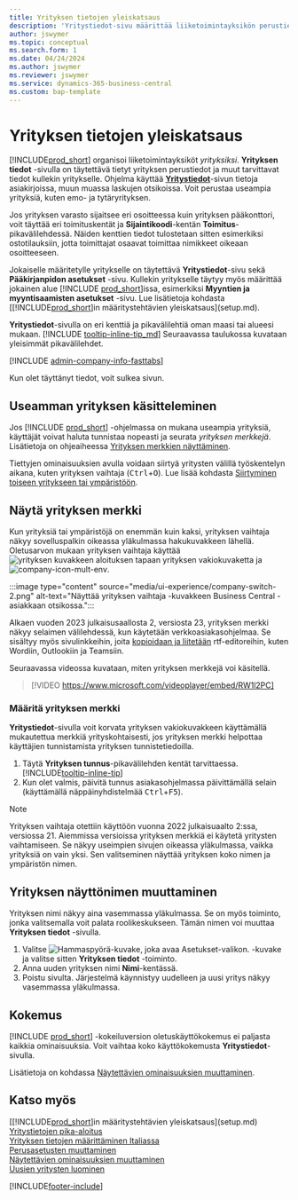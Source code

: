 ```yaml
---
title: Yrityksen tietojen yleiskatsaus
description: 'Yritystiedot-sivu määrittää liiketoimintayksikön perustiedot, kuten nimen, osoitteen ja toimitustiedot.'
author: jswymer
ms.topic: conceptual
ms.search.form: 1
ms.date: 04/24/2024
ms.author: jswymer
ms.reviewer: jswymer
ms.service: dynamics-365-business-central
ms.custom: bap-template
---
```


# <a name="company-information-overview"></a>Yrityksen tietojen yleiskatsaus

[!INCLUDE[prod_short](includes/prod_short.md)] organisoi liiketoimintayksiköt *yrityksiksi*. **Yrityksen tiedot** -sivulla on täytettävä tietyt yrityksen perustiedot ja muut tarvittavat tiedot kullekin yritykselle. Ohjelma käyttää [**Yritystiedot**](https://businesscentral.dynamics.com/?page=1)-sivun tietoja asiakirjoissa, muun muassa laskujen otsikoissa. Voit perustaa useampia yrityksiä, kuten emo- ja tytäryrityksen.  

Jos yrityksen varasto sijaitsee eri osoitteessa kuin yrityksen pääkonttori, voit täyttää eri toimituskentät ja **Sijaintikoodi**-kentän **Toimitus**-pikavälilehdessä. Näiden kenttien tiedot tulostetaan sitten esimerkiksi ostotilauksiin, jotta toimittajat osaavat toimittaa nimikkeet oikeaan osoitteeseen.  

Jokaiselle määritetylle yritykselle on täytettävä **Yritystiedot**-sivu sekä **Pääkirjanpidon asetukset** -sivu. Kullekin yritykselle täytyy myös määrittää jokainen alue [!INCLUDE [prod_short](includes/prod_short.md)]issa, esimerkiksi **Myyntien ja myyntisaamisten asetukset** -sivu. Lue lisätietoja kohdasta [[!INCLUDE[prod_short](includes/prod_short.md)]in määritystehtävien yleiskatsaus](setup.md).  

**Yritystiedot**-sivulla on eri kenttiä ja pikavälilehtiä oman maasi tai alueesi mukaan. [!INCLUDE [tooltip-inline-tip_md](includes/tooltip-inline-tip_md.md)] Seuraavassa taulukossa kuvataan yleisimmät pikavälilehdet.

[!INCLUDE [admin-company-info-fasttabs](includes/admin-company-info-fasttabs.md)]

Kun olet täyttänyt tiedot, voit sulkea sivun.  

## <a name="working-with-multiple-companies"></a>Useamman yrityksen käsitteleminen

Jos [!INCLUDE [prod_short](includes/prod_short.md)] -ohjelmassa on mukana useampia yrityksiä, käyttäjät voivat haluta tunnistaa nopeasti ja seurata *yrityksen merkkejä*. Lisätietoja on ohjeaiheessa [Yrityksen merkkien näyttäminen](#badge).

Tiettyjen ominaisuuksien avulla voidaan siirtyä yritysten välillä työskentelyn aikana, kuten yrityksen vaihtaja (<kbd>Ctrl</kbd>+<kbd>O</kbd>). Lue lisää kohdasta [Siirtyminen toiseen yritykseen tai ympäristöön](ui-organization-switch.md).

## <a name="display-a-company-badge"></a><a name="badge"></a>Näytä yrityksen merkki

Kun yrityksiä tai ympäristöjä on enemmän kuin kaksi, yrityksen vaihtaja näkyy sovelluspalkin oikeassa yläkulmassa hakukuvakkeen lähellä. Oletusarvon mukaan yrityksen vaihtaja käyttää ![yrityksen kuvakkeen aloituksen](media/ui-experience/company-icon.png "Näyttää yrityksen vaihtajan kuvakkeen, kun käytössä on yksittäinen ympäristö") tapaan yrityksen vakiokuvaketta ja ![company-icon-mult-env](media/ui-experience/company-icon-multi-env.png "Näyttää yrityksen vaihtajan kuvakkeen, kun käytössä on useita ympäristöjä").

:::image type="content" source="media/ui-experience/company-switch-2.png" alt-text="Näyttää yrityksen vaihtaja -kuvakkeen Business Central -asiakkaan otsikossa.":::  

Alkaen vuoden 2023 julkaisusaallosta 2, versiosta 23, yrityksen merkki näkyy selaimen välilehdessä, kun käytetään verkkoasiakasohjelmaa. Se sisältyy myös sivulinkkeihin, joita [kopioidaan ja liitetään](across-share-data-features.md#copying-a-link) rtf-editoreihin, kuten Wordiin, Outlookiin ja Teamsiin.

Seuraavassa videossa kuvataan, miten yrityksen merkkejä voi käsitellä.

> [!VIDEO https://www.microsoft.com/videoplayer/embed/RW1l2PC]
 
### <a name="set-the-company-badge"></a>Määritä yrityksen merkki

**Yritystiedot**-sivulla voit korvata yrityksen vakiokuvakkeen käyttämällä mukautettua merkkiä yrityskohtaisesti, jos yrityksen merkki helpottaa käyttäjien tunnistamista yrityksen tunnistetiedoilla.

1. Täytä **Yrityksen tunnus**-pikavälilehden kentät tarvittaessa. [!INCLUDE[tooltip-inline-tip](includes/tooltip-inline-tip_md.md)]
2. Kun olet valmis, päivitä tunnus asiakasohjelmassa päivittämällä selain (käyttämällä näppäinyhdistelmää <kbd>Ctrl</kbd>+<kbd>F5</kbd>).  

> [!NOTE]
> Yrityksen vaihtaja otettiin käyttöön vuonna 2022 julkaisuaalto 2:ssa, versiossa 21. Aiemmissa versioissa yrityksen merkkiä ei käytetä yritysten vaihtamiseen. Se näkyy useimpien sivujen oikeassa yläkulmassa, vaikka yrityksiä on vain yksi. Sen valitseminen näyttää yrityksen koko nimen ja ympäristön nimen.

## <a name="change-company-display-name"></a>Yrityksen näyttönimen muuttaminen

Yrityksen nimi näkyy aina vasemmassa yläkulmassa. Se on myös toiminto, jonka valitsemalla voit palata roolikeskukseen. Tämän nimen voi muuttaa **Yrityksen tiedot** -sivulla.

1. Valitse ![Hammaspyörä-kuvake, joka avaa Asetukset-valikon.](media/ui-experience/settings_icon_small.png) -kuvake ja valitse sitten **Yrityksen tiedot** -toiminto.
2. Anna uuden yrityksen nimi **Nimi**-kentässä.
3. Poistu sivulta. Järjestelmä käynnistyy uudelleen ja uusi yritys näkyy vasemmassa yläkulmassa.

## <a name="experience"></a>Kokemus

[!INCLUDE [prod_short](includes/prod_short.md)] -kokeiluversion oletuskäyttökokemus ei paljasta kaikkia ominaisuuksia. Voit vaihtaa koko käyttökokemusta **Yritystiedot**-sivulla.  

Lisätietoja on kohdassa [Näytettävien ominaisuuksien muuttaminen](ui-experiences.md).  

## <a name="see-also"></a>Katso myös

[[!INCLUDE[prod_short](includes/prod_short.md)]in määritystehtävien yleiskatsaus](setup.md)  
[Yritystietojen pika-aloitus](quick-start-company-information.md)  
[Yrityksen tietojen määrittäminen Italiassa](LocalFunctionality/Italy/how-to-set-up-company-information.md)  
[Perusasetusten muuttaminen](ui-change-basic-settings.md)  
[Näytettävien ominaisuuksien muuttaminen](ui-experiences.md)  
[Uusien yritysten luominen](about-new-company.md)  

[!INCLUDE[footer-include](includes/footer-banner.md)]

